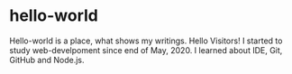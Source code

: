 # hello-world
Hello-world is a place, what shows my writings.
Hello Visitors! 
I started to study web-develpoment since end of May, 2020. I learned about IDE, Git, GitHub and Node.js. 

